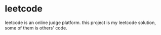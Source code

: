 leetcode
========

leetcode is an online judge platform.
this project is my leetcode solution, some of them is others' code.
